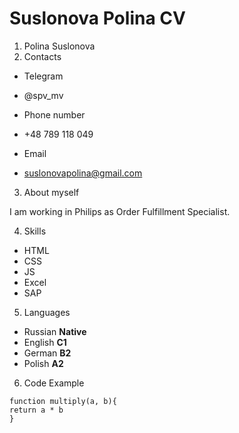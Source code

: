 # Suslonova Polina CV
1. Polina Suslonova
2. Contacts
* Telegram
+ @spv_mv
* Phone number
+ +48 789 118 049
* Email
+ suslonovapolina@gmail.com
3. About myself

I am working in Philips as Order Fulfillment Specialist.

4. Skills
* HTML
* CSS
* JS
* Excel
* SAP
5. Languages
* Russian **Native**
* English **C1**
* German **B2**
* Polish **A2**
6. Code Example

```
function multiply(a, b){
return a * b
}
```




